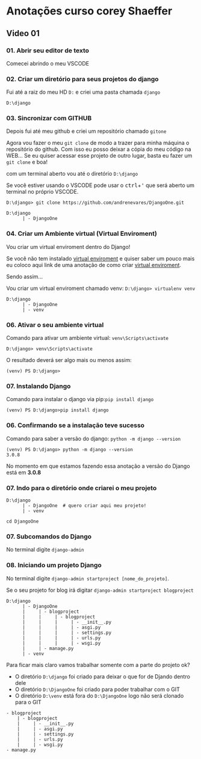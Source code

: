 # Anotações curso corey Shaeffer

## Video 01


### 01. Abrir seu editor de texto
Comecei abrindo o meu VSCODE

### 02. Criar um diretório para seus projetos do django
Fui até a raiz do meu HD ```D:``` e criei uma pasta chamada ```django```
```
D:\django
```
### 03. Sincronizar com GITHUB
Depois fui até meu github e criei um repositório chamado ```gitone```

Agora vou fazer o meu ```git clone``` de modo a trazer para minha máquina o repositório do github.  Com isso eu posso deixar a cópia do meu código na WEB... Se eu quiser acessar esse projeto de outro lugar, basta eu fazer um ```git clone``` e boa!

com um terminal aberto vou até o diretório ```D:\django```

Se você estiver usando o VSCODE pode usar o <kbd>ctrl</kbd>+<kbd>'</kbd> que será aberto um terminal no próprio VSCODE.

```D:\django> git clone https://github.com/andrenevares/DjangoOne.git```

```
D:\django
      | - DjangoOne
```

### 04. Criar um Ambiente virtual (Virtual Enviroment)
Vou criar um virtual enviroment dentro do Django!

Se você não tem instalado [virtual enviroment](https://github.com/andrenevares/andrenevares/blob/master/venv/virtual_enviroment.md) e quiser saber um pouco mais eu coloco aqui link de uma anotação de como criar [virtual enviroment](https://github.com/andrenevares/andrenevares/blob/master/venv/virtual_enviroment.md).

Sendo assim...

Vou criar um virtual enviroment chamado venv:  ```D:\django> virtualenv venv```

```
D:\django
      | - DjangoOne
      | - venv
```

### 06. Ativar o seu ambiente virtual

Comando para ativar um ambiente virtual: ```venv\Scripts\activate```

```D:\django> venv\Scripts\activate```

O resultado deverá ser algo mais ou menos assim:

```(venv) PS D:\django>```

### 07. Instalando Django

Comando para instalar o django via pip:```pip install django```

```(venv) PS D:\django>pip install django```

### 06. Confirmando se a instalação teve sucesso

Comando para saber a versão do django: ```python -m django --version```

```
(venv) PS D:\django> python -m django --version
3.0.8
```

No momento em que estamos fazendo essa anotação a versão do Django está em __3.0.8__

### 07. Indo para o diretório onde criarei o meu projeto

```
D:\django
      | - DjangoOne  # quero criar aqui meu projeto!
      | - venv
```

```cd DjangoOne```


### 07. Subcomandos do Django
No terminal digite ```django-admin```

### 08. Iniciando um projeto Django
No terminal digite ```django-admin startproject [nome_do_projeto]```.

Se o seu projeto for blog irá digitar ```django-admin startproject blogproject```
```
D:\django
      | - DjangoOne  
      |     | - blogproject
      |     |     | - blogproject
      |     |     |     | - __init__.py 
      |     |     |     | - asgi.py  
      |     |     |     | - settings.py  
      |     |     |     | - urls.py  
      |     |     |     | - wsgi.py  
      |     | - manage.py  
      | - venv
```

Para ficar mais claro vamos trabalhar somente com a parte do projeto ok?

- O diretório ```D:\django``` foi criado para deixar o que for de Djando dentro dele
- O diretório ```D:\DjangoOne``` foi criado para poder trabalhar com o GIT 
- O diretório ```D:\venv``` está fora do ```D:\DjangoOne``` logo não será clonado para o GIT



```
- blogproject
    | - blogproject
    |     | - __init__.py 
    |     | - asgi.py  
    |     | - settings.py  
    |     | - urls.py  
    |     | - wsgi.py  
- manage.py  
```





